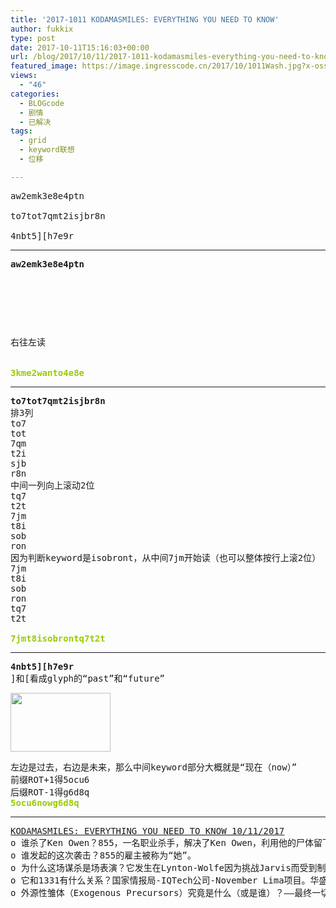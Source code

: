 ```yaml
---
title: '2017-1011 KODAMASMILES: EVERYTHING YOU NEED TO KNOW'
author: fukkix
type: post
date: 2017-10-11T15:16:03+00:00
url: /blog/2017/10/11/2017-1011-kodamasmiles-everything-you-need-to-know/
featured_image: https://image.ingresscode.cn/2017/10/1011Wash.jpg?x-oss-process=image/resize,m_fill,w_700,h_220
views:
  - "46"
categories:
  - BLOGcode
  - 剧情
  - 已解决
tags:
  - grid
  - keyword联想
  - 位移

---
```

<pre>aw2emk3e8e4ptn

to7tot7qmt2isjbr8n

4nbt5][h7e9r
<!--more--></pre>

* * *

<pre><strong>aw2emk3e8e4ptn
</strong>


<table border="0" cellpading="0" cellspacing="0"   >
  
  	
  
</table>

右往左读

<strong>
<span style="color: #99cc00;">3kme2wanto4e8e</span></strong></pre>

* * *

<pre><strong>to7tot7qmt2isjbr8n
</strong>排3列
to7
tot
7qm
t2i
sjb
r8n
中间一列向上滚动2位
tq7
t2t
7jm
t8i
sob
ron
因为判断keyword是isobront，从中间7jm开始读（也可以整体按行上滚2位）
7jm
t8i
sob
ron
tq7
t2t

<span style="color: #99cc00;"><strong>7jmt8isobrontq7t2t</strong></span></pre>

* * *

<pre><strong>4nbt5][h7e9r
</strong>]和[看成glyph的“past”和“future”<strong>
</strong></pre>

[<img class=" wp-image-958" src="https://image.ingresscode.cn/2017/09/302876244695843335.png" alt="" width="160" height="94" srcset="https://image.ingresscode.cn/2017/09/302876244695843335.png 512w, https://image.ingresscode.cn/2017/09/302876244695843335.png?x-oss-process=image/resize,m_fill,w_300,h_176 300w" sizes="(max-width: 160px) 100vw, 160px" />][1]

<pre>左边是过去，右边是未来，那么中间keyword部分大概就是“现在（now）”
前缀ROT+1得5ocu6
后缀ROT-1得g6d8q
<strong style="color: #99cc00;">5ocu6nowg6d8q</strong></pre>

* * *

<pre><a href="http://investigate.ingress.com/2017/10/11/kodamasmiles-everything-you-need-to-know-10112017/">KODAMASMILES: EVERYTHING YOU NEED TO KNOW 10/11/2017</a>
o 谁杀了Ken Owen？855，一名职业杀手，解决了Ken Owen，利用他的尸体留下一条消息。
o 谁发起的这次袭击？855的雇主被称为“她”。
o 为什么这场谋杀是场表演？它发生在Lynton-Wolfe因为挑战Jarvis而受到制裁的地方。
o 它和1331有什么关系？国家情报局-IQTech公司-November Lima项目。华盛顿是三者共有的老家。
o 外源性雏体（Exogenous Precursors）究竟是什么（或是谁）？——最终一切指向了权利代表的……</pre>

 [1]: https://image.ingresscode.cn/2017/09/302876244695843335.png